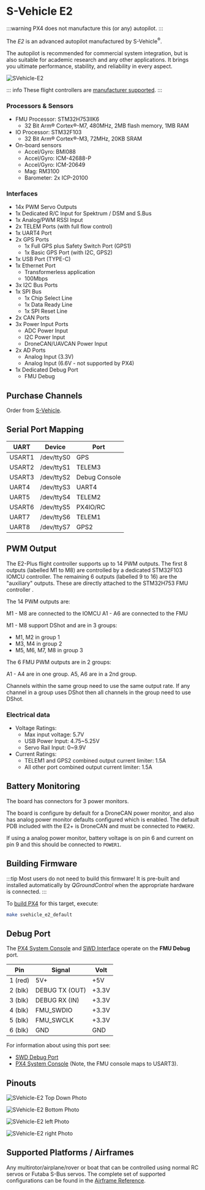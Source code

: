 # S-Vehicle E2

:::warning
PX4 does not manufacture this (or any) autopilot.
:::

The _E2_ is an advanced autopilot manufactured by S-Vehicle<sup>&reg;</sup>.

The autopilot is recommended for commercial system integration, but is also suitable for academic research and any other applications.
It brings you ultimate performance, stability, and reliability in every aspect.

![SVehicle-E2](../../assets/flight_controller/svehicle_e2/main.png)

::: info
These flight controllers are [manufacturer supported](../flight_controller/autopilot_manufacturer_supported.md).
:::

### Processors & Sensors

- FMU Processor: STM32H753IIK6
  - 32 Bit Arm® Cortex®-M7, 480MHz, 2MB flash memory, 1MB RAM
- IO Processor: STM32F103
  - 32 Bit Arm® Cortex®-M3, 72MHz, 20KB SRAM
- On-board sensors
  - Accel/Gyro: BMI088
  - Accel/Gyro: ICM-42688-P
  - Accel/Gyro: ICM-20649
  - Mag: RM3100
  - Barometer: 2x ICP-20100

### Interfaces

- 14x PWM Servo Outputs
- 1x Dedicated R/C Input for Spektrum / DSM and S.Bus
- 1x Analog/PWM RSSI Input
- 2x TELEM Ports (with full flow control)
- 1x UART4 Port
- 2x GPS Ports
  - 1x Full GPS plus Safety Switch Port (GPS1)
  - 1x Basic GPS Port (with I2C, GPS2)
- 1x USB Port (TYPE-C)
- 1x Ethernet Port
  - Transformerless application
  - 100Mbps
- 3x I2C Bus Ports
- 1x SPI Bus
  - 1x Chip Select Line
  - 1x Data Ready Line
  - 1x SPI Reset Line
- 2x CAN Ports
- 3x Power Input Ports
  - ADC Power Input
  - I2C Power Input
  - DroneCAN/UAVCAN Power Input
- 2x AD Ports
  - Analog Input (3.3V)
  - Analog Input (6.6V - not supported by PX4)
- 1x Dedicated Debug Port
  - FMU Debug

## Purchase Channels

Order from [S-Vehicle](https://svehicle.cn/).

## Serial Port Mapping

| UART   | Device     | Port          |
| ------ | ---------- | ------------- |
| USART1 | /dev/ttyS0 | GPS           |
| USART2 | /dev/ttyS1 | TELEM3        |
| USART3 | /dev/ttyS2 | Debug Console |
| UART4  | /dev/ttyS3 | UART4         |
| UART5  | /dev/ttyS4 | TELEM2        |
| USART6 | /dev/ttyS5 | PX4IO/RC      |
| UART7  | /dev/ttyS6 | TELEM1        |
| UART8  | /dev/ttyS7 | GPS2          |

## PWM Output

The E2-Plus flight controller supports up to 14 PWM outputs.
The first 8 outputs (labelled M1 to M8) are controlled by a dedicated STM32F103 IOMCU controller.
The remaining 6 outputs (labelled 9 to 16) are the "auxiliary" outputs.
These are directly attached to the STM32H753 FMU controller .

The 14 PWM outputs are:

M1 - M8 are connected to the IOMCU
A1 - A6 are connected to the FMU

M1 - M8 support DShot and are in 3 groups:

- M1, M2 in group 1
- M3, M4 in group 2
- M5, M6, M7, M8 in group 3

The 6 FMU PWM outputs are in 2 groups:

A1 - A4 are in one group.
A5, A6 are in a 2nd group.

Channels within the same group need to use the same output rate.
If any channel in a group uses DShot then all channels in the group need to use DShot.

### Electrical data

- Voltage Ratings:
  - Max input voltage: 5.7V
  - USB Power Input: 4.75\~5.25V
  - Servo Rail Input: 0\~9.9V
- Current Ratings:
  - TELEM1 and GPS2 combined output current limiter: 1.5A
  - All other port combined output current limiter: 1.5A

## Battery Monitoring

The board has connectors for 3 power monitors.

The board is configure by default for a DroneCAN power monitor, and also has analog power monitor defaults configured which is enabled.
The default PDB included with the E2+ is DroneCAN and must be connected to `POWER2`.

If using a analog power monitor, battery voltage is on pin 6 and current on pin 9 and this should be connected to `POWER1`.

## Building Firmware

:::tip
Most users do not need to build this firmware!
It is pre-built and installed automatically by _QGroundControl_ when the appropriate hardware is connected.
:::

To [build PX4](../dev_setup/building_px4.md) for this target, execute:

```sh
make svehicle_e2_default
```

## Debug Port

The [PX4 System Console](../debug/system_console.md) and [SWD Interface](../debug/swd_debug.md) operate on the **FMU Debug** port.

| Pin     | Signal         | Volt  |
| ------- | -------------- | ----- |
| 1 (red) | 5V+            | +5V   |
| 2 (blk) | DEBUG TX (OUT) | +3.3V |
| 3 (blk) | DEBUG RX (IN)  | +3.3V |
| 4 (blk) | FMU_SWDIO      | +3.3V |
| 5 (blk) | FMU_SWCLK      | +3.3V |
| 6 (blk) | GND            | GND   |

For information about using this port see:

- [SWD Debug Port](../debug/swd_debug.md)
- [PX4 System Console](../debug/system_console.md) (Note, the FMU console maps to USART3).

## Pinouts

![SVehicle-E2 Top Down Photo](../../assets/flight_controller/svehicle_e2/top.png)

![SVehicle-E2 Bottom Photo](../../assets/flight_controller/svehicle_e2/back.jpeg)

![SVehicle-E2 left Photo](../../assets/flight_controller/svehicle_e2/left.png)

![SVehicle-E2 right Photo](../../assets/flight_controller/svehicle_e2/right.png)

## Supported Platforms / Airframes

Any multirotor/airplane/rover or boat that can be controlled using normal RC servos or Futaba S-Bus servos.
The complete set of supported configurations can be found in the [Airframe Reference](../airframes/airframe_reference.md).
